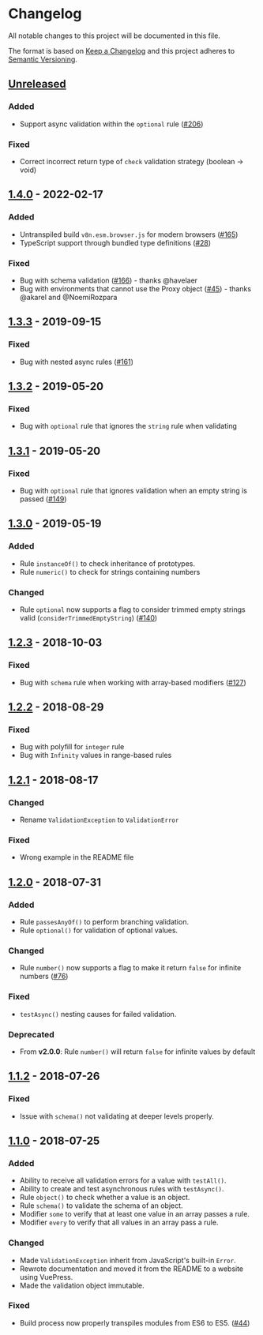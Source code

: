 # Changelog

All notable changes to this project will be documented in this file.

The format is based on [Keep a Changelog](http://keepachangelog.com/en/1.0.0/)
and this project adheres to [Semantic Versioning](http://semver.org/spec/v2.0.0.html).

## [Unreleased]

### Added

- Support async validation within the `optional` rule ([#206](https://github.com/imbrn/v8n/issues/206))

### Fixed

- Correct incorrect return type of `check` validation strategy (boolean -> void)

## [1.4.0] - 2022-02-17

### Added

- Untranspiled build `v8n.esm.browser.js` for modern browsers ([#165](https://github.com/imbrn/v8n/issues/165))
- TypeScript support through bundled type definitions ([#28](https://github.com/imbrn/v8n/issues/28))

### Fixed

- Bug with schema validation ([#166](https://github.com/imbrn/v8n/pull/166)) - thanks @havelaer
- Bug with environments that cannot use the Proxy object ([#45](https://github.com/imbrn/v8n/issues/45)) - thanks @akarel and @NoemiRozpara

## [1.3.3] - 2019-09-15

### Fixed

- Bug with nested async rules ([#161](https://github.com/imbrn/v8n/issues/161))

## [1.3.2] - 2019-05-20

### Fixed

- Bug with `optional` rule that ignores the `string` rule when validating

## [1.3.1] - 2019-05-20

### Fixed

- Bug with `optional` rule that ignores validation when an empty string is passed ([#149](https://github.com/imbrn/v8n/issues/149))

## [1.3.0] - 2019-05-19

### Added

- Rule `instanceOf()` to check inheritance of prototypes.
- Rule `numeric()` to check for strings containing numbers

### Changed

- Rule `optional` now supports a flag to consider trimmed empty strings valid (`considerTrimmedEmptyString`) ([#140](https://github.com/imbrn/v8n/issues/140))

## [1.2.3] - 2018-10-03

### Fixed

- Bug with `schema` rule when working with array-based modifiers ([#127](https://github.com/imbrn/v8n/issues/127))

## [1.2.2] - 2018-08-29

### Fixed

- Bug with polyfill for `integer` rule
- Bug with `Infinity` values in range-based rules

## [1.2.1] - 2018-08-17

### Changed

- Rename `ValidationException` to `ValidationError`

### Fixed

- Wrong example in the README file

## [1.2.0] - 2018-07-31

### Added

- Rule `passesAnyOf()` to perform branching validation.
- Rule `optional()` for validation of optional values.

### Changed

- Rule `number()` now supports a flag to make it return `false` for infinite numbers ([#76](https://github.com/imbrn/v8n/issues/76))

### Fixed

- `testAsync()` nesting causes for failed validation.

### Deprecated

- From **v2.0.0**: Rule `number()` will return `false` for infinite values by default

## [1.1.2] - 2018-07-26

### Fixed

- Issue with `schema()` not validating at deeper levels properly.

## [1.1.0] - 2018-07-25

### Added

- Ability to receive all validation errors for a value with `testAll()`.
- Ability to create and test asynchronous rules with `testAsync()`.
- Rule `object()` to check whether a value is an object.
- Rule `schema()` to validate the schema of an object.
- Modifier `some` to verify that at least one value in an array passes a rule.
- Modifier `every` to verify that all values in an array pass a rule.

### Changed

- Made `ValidationException` inherit from JavaScript's built-in `Error`.
- Rewrote documentation and moved it from the README to a website using VuePress.
- Made the validation object immutable.

### Fixed

- Build process now properly transpiles modules from ES6 to ES5. ([#44](https://github.com/imbrn/v8n/issues/44))

[unreleased]: https://github.com/imbrn/v8n/compare/v1.4.0...HEAD
[1.4.0]: https://github.com/imbrn/v8n/compare/v1.3.3...v1.4.0
[1.3.3]: https://github.com/imbrn/v8n/compare/v1.3.2...v1.3.3
[1.3.2]: https://github.com/imbrn/v8n/compare/v1.3.1...v1.3.2
[1.3.1]: https://github.com/imbrn/v8n/compare/v1.3.0...v1.3.1
[1.3.0]: https://github.com/imbrn/v8n/compare/v1.2.3...v1.3.0
[1.2.3]: https://github.com/imbrn/v8n/compare/v1.2.2...v1.2.3
[1.2.2]: https://github.com/imbrn/v8n/compare/v1.2.1...v1.2.2
[1.2.1]: https://github.com/imbrn/v8n/compare/v1.2.0...v1.2.1
[1.2.0]: https://github.com/imbrn/v8n/compare/v1.1.2...v1.2.0
[1.1.2]: https://github.com/imbrn/v8n/compare/v1.1.1...v1.1.2
[1.1.0]: https://github.com/imbrn/v8n/compare/v0.0.1...v1.1.0
